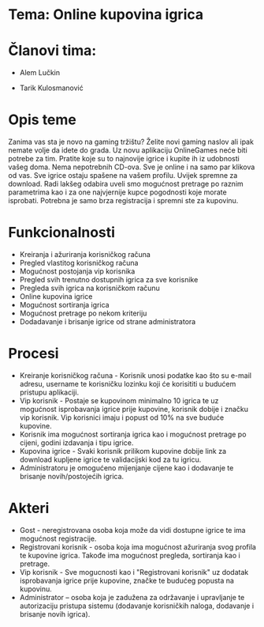 # Tema: Online kupovina igrica

# Članovi tima:
 - Alem Lučkin
 
 - Tarik Kulosmanović

# Opis teme

Zanima vas sta je novo na gaming tržištu? Želite novi gaming naslov ali ipak nemate volje da idete do grada. Uz novu aplikaciju OnlineGames neće biti potrebe za tim.
Pratite koje su to najnovije igrice i kupite ih iz udobnosti vašeg doma. Nema nepotrebnih CD-ova. Sve je online i na samo par klikova od vas. Sve igrice ostaju spašene na vašem profilu. Uvijek spremne za download.
Radi lakšeg odabira uveli smo mogućnost pretrage po raznim parametrima kao i za one najvjernije kupce pogodnosti koje morate isprobati. Potrebna je samo brza registracija i spremni ste za kupovinu.

# Funkcionalnosti

- Kreiranja i ažuriranja korisničkog računa
- Pregled vlastitog korisničkog računa
- Mogućnost postojanja vip korisnika
- Pregled svih trenutno dostupnih igrica za sve korisnike
- Pregleda svih igrica na korisničkom računu
- Online kupovina igrice
- Mogućnost sortiranja igrica
- Mogućnost pretrage po nekom kriteriju
- Dodadavanje i brisanje igrice od strane administratora

# Procesi

- Kreiranje korisničkog računa - Korisnik unosi podatke kao što su e-mail adresu, username te korisničku lozinku koji će korisititi u budućem pristupu aplikaciji.
- Vip korisnik - Postaje se kupovinom minimalno 10 igrica te uz mogućnost isprobavanja igrice prije kupovine, korisnik dobije i značku vip korisnik. Vip korisnici imaju i popust od 10% na sve buduće kupovine.
- Korisnik ima mogućnost sortiranja igrica kao i mogućnost pretrage po cijeni, godini izdavanja i tipu igrice.
- Kupovina igrice - Svaki korisnik prilikom kupovine dobije link za download kupljene igrice te validacijski kod za tu igricu.
- Administratoru je omogućeno mijenjanje cijene kao i dodavanje te brisanje novih/postojećih igrica.

# Akteri

- Gost - neregistrovana osoba koja može da vidi dostupne igrice te ima mogućnost registracije.
- Registrovani korisnik - osoba koja ima mogućnost ažuriranja svog profila te kupovine igrica. Takođe ima mogućnost pregleda, sortiranja kao i pretrage.
- Vip korisnik - Sve mogucnosti kao i &quot;Registrovani korisnik&quot; uz dodatak isprobavanja igrice prije kupovine, značke te budućeg popusta na kupovinu.
- Administrator – osoba koja je zadužena za održavanje i upravljanje te autorizaciju pristupa sistemu (dodavanje korisničkih naloga, dodavanje i brisanje novih igrica).
